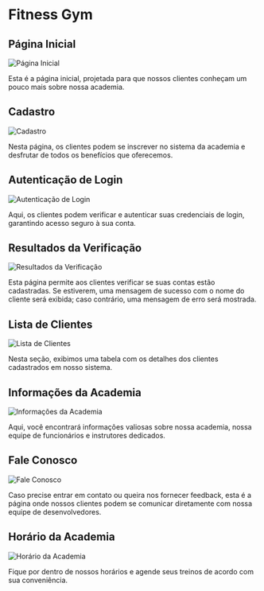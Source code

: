 # Fitness Gym

## Página Inicial

![Página Inicial](https://i.imgur.com/sqDytii.png)

Esta é a página inicial, projetada para que nossos clientes conheçam um pouco mais sobre nossa academia.

## Cadastro

![Cadastro](https://i.imgur.com/XjIZ8Af.png)

Nesta página, os clientes podem se inscrever no sistema da academia e desfrutar de todos os benefícios que oferecemos.

## Autenticação de Login

![Autenticação de Login](https://i.imgur.com/PNdfiBT.png)

Aqui, os clientes podem verificar e autenticar suas credenciais de login, garantindo acesso seguro à sua conta.

## Resultados da Verificação

![Resultados da Verificação](https://i.imgur.com/BM8KWiC.png)

Esta página permite aos clientes verificar se suas contas estão cadastradas. Se estiverem, uma mensagem de sucesso com o nome do cliente será exibida; caso contrário, uma mensagem de erro será mostrada.

## Lista de Clientes

![Lista de Clientes](https://i.imgur.com/7u8h9xA.png)

Nesta seção, exibimos uma tabela com os detalhes dos clientes cadastrados em nosso sistema.

## Informações da Academia

![Informações da Academia](https://i.imgur.com/ivRKOjd.png)

Aqui, você encontrará informações valiosas sobre nossa academia, nossa equipe de funcionários e instrutores dedicados.

## Fale Conosco

![Fale Conosco](https://i.imgur.com/XLhlaSE.png)

Caso precise entrar em contato ou queira nos fornecer feedback, esta é a página onde nossos clientes podem se comunicar diretamente com nossa equipe de desenvolvedores.

## Horário da Academia

![Horário da Academia](https://i.imgur.com/AyBDV8a.png)

Fique por dentro de nossos horários e agende seus treinos de acordo com sua conveniência.
